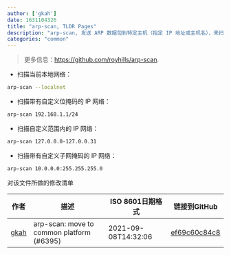 ```yaml
---
author: ['gkah']
date: 1631104326
title: "arp-scan, TLDR Pages"
description: "arp-scan, 发送 ARP 数据包到特定主机（指定 IP 地址或主机名），来扫描本地网络。"
categories: "common"
---
```

> 更多信息：<https://github.com/royhills/arp-scan>.

- 扫描当前本地网络：

```bash
arp-scan --localnet
```

- 扫描带有自定义位掩码的 IP 网络：

```bash
arp-scan 192.168.1.1/24
```

- 扫描自定义范围内的 IP 网络：

```bash
arp-scan 127.0.0.0-127.0.0.31
```

- 扫描带有自定义子网掩码的 IP 网络：

```bash
arp-scan 10.0.0.0:255.255.255.0
```
对该文件所做的修改清单


作者 | 描述 | ISO 8601日期格式 | 链接到GitHub
------|-----|-----|-----
[gkah](mailto:47049232+Fivro@users.noreply.github.com) | arp-scan: move to common platform (#6395) | 2021-09-08T14:32:06 | [ef69c60c84c8](https://github.com/tldr-pages/tldr/commit/ef69c60c84c83ade68917e65c83476ab6c01ac9d)

